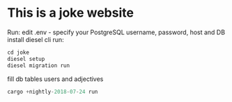 # This is a joke website
Run:
edit .env - specify your PostgreSQL username, password, host and DB
install diesel cli
run:
``` rust
cd joke
diesel setup
diesel migration run
```
fill db tables users and adjectives
``` rust
cargo +nightly-2018-07-24 run
```

